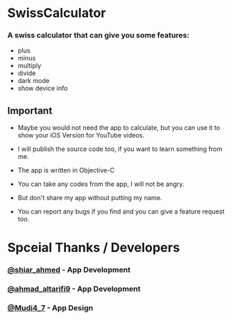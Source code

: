 # SwissCalculator

### A swiss  calculator that can give you some features:

* plus
* minus
* multiply
* divide
* dark mode
* show device info

## Important
* Maybe you would not need the app to calculate, but you can use it to show your iOS Version for YouTube videos.

* I will publish the source code too, if you want to learn something from me.

* The app is written in Objective-C

* You can take any codes from the app, I will not be angry.

* But don't share my app without putting my name.

* You can report any bugs if you find and you can give a feature request too.

# Spceial Thanks / Developers
### [@shiar_ahmed](https://twitter.com/shiar_ahmed) - App Development
### [@ahmad_altarifi9](https://twitter.com/ahmad_altarifi9) - App Development
### [@Mudi4_7](https://twitter.com/mudi4_7) - App Design
